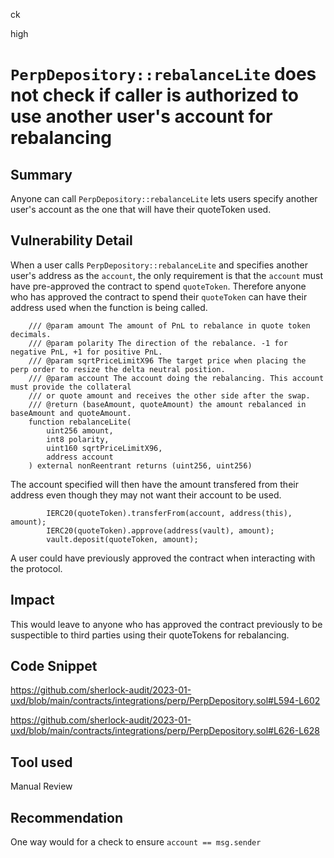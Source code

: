 ck

high

# `PerpDepository::rebalanceLite` does not check if caller is authorized to use another user's account for rebalancing

## Summary

Anyone can call `PerpDepository::rebalanceLite` lets users specify another user's account as the one that will have their quoteToken used.

## Vulnerability Detail

When a user calls `PerpDepository::rebalanceLite` and specifies another user's address as the `account`, the only requirement is that the `account` must have pre-approved the contract to spend `quoteToken`. Therefore anyone who has approved the contract to spend their `quoteToken` can have their address used when the function is being called.

```solidity
    /// @param amount The amount of PnL to rebalance in quote token decimals.
    /// @param polarity The direction of the rebalance. -1 for negative PnL, +1 for positive PnL.
    /// @param sqrtPriceLimitX96 The target price when placing the perp order to resize the delta neutral position.
    /// @param account The account doing the rebalancing. This account must provide the collateral
    /// or quote amount and receives the other side after the swap.
    /// @return (baseAmount, quoteAmount) the amount rebalanced in baseAmount and quoteAmount.
    function rebalanceLite(
        uint256 amount,
        int8 polarity,
        uint160 sqrtPriceLimitX96,
        address account
    ) external nonReentrant returns (uint256, uint256) 
```

The account specified will then have the amount transfered from their address even though they may not want their account to be used.

```solidity
        IERC20(quoteToken).transferFrom(account, address(this), amount);
        IERC20(quoteToken).approve(address(vault), amount);
        vault.deposit(quoteToken, amount);
```

A user could have previously approved the contract when interacting with the protocol.

## Impact

This would leave to anyone who has approved the contract previously to be suspectible to third parties using their quoteTokens for rebalancing.

## Code Snippet

https://github.com/sherlock-audit/2023-01-uxd/blob/main/contracts/integrations/perp/PerpDepository.sol#L594-L602

https://github.com/sherlock-audit/2023-01-uxd/blob/main/contracts/integrations/perp/PerpDepository.sol#L626-L628

## Tool used

Manual Review

## Recommendation

One way would for a check to ensure `account == msg.sender`